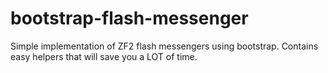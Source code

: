 bootstrap-flash-messenger
=========================

Simple implementation of ZF2 flash messengers using bootstrap. Contains easy helpers that will save you a LOT of time.
